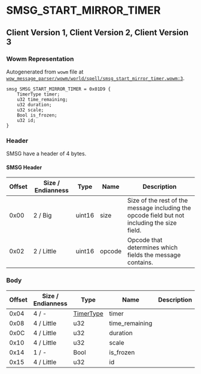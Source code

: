 # SMSG_START_MIRROR_TIMER

## Client Version 1, Client Version 2, Client Version 3

### Wowm Representation

Autogenerated from `wowm` file at [`wow_message_parser/wowm/world/spell/smsg_start_mirror_timer.wowm:3`](https://github.com/gtker/wow_messages/tree/main/wow_message_parser/wowm/world/spell/smsg_start_mirror_timer.wowm#L3).
```rust,ignore
smsg SMSG_START_MIRROR_TIMER = 0x01D9 {
    TimerType timer;
    u32 time_remaining;
    u32 duration;
    u32 scale;
    Bool is_frozen;
    u32 id;
}
```
### Header

SMSG have a header of 4 bytes.

#### SMSG Header

| Offset | Size / Endianness | Type   | Name   | Description |
| ------ | ----------------- | ------ | ------ | ----------- |
| 0x00   | 2 / Big           | uint16 | size   | Size of the rest of the message including the opcode field but not including the size field.|
| 0x02   | 2 / Little        | uint16 | opcode | Opcode that determines which fields the message contains.|

### Body

| Offset | Size / Endianness | Type | Name | Description | Comment |
| ------ | ----------------- | ---- | ---- | ----------- | ------- |
| 0x04 | 4 / - | [TimerType](timertype.md) | timer |  |  |
| 0x08 | 4 / Little | u32 | time_remaining |  |  |
| 0x0C | 4 / Little | u32 | duration |  |  |
| 0x10 | 4 / Little | u32 | scale |  |  |
| 0x14 | 1 / - | Bool | is_frozen |  |  |
| 0x15 | 4 / Little | u32 | id |  |  |

